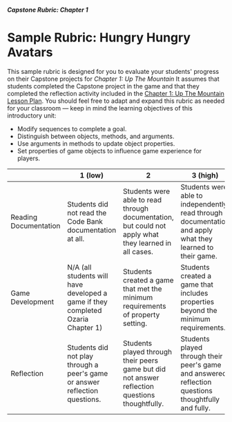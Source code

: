 ##### Capstone Rubric: Chapter 1
# Sample Rubric: Hungry Hungry Avatars

This sample rubric is designed for you to evaluate your students&#39; progress on their Capstone projects for _Chapter 1: Up The Mountain_ It assumes that students completed the Capstone project in the game and that they completed the reflection activity included in the [Chapter 1: Up The Mountain Lesson Plan](https://www.ozaria.com/teachers/resources/ch1LessonPlan). You should feel free to adapt and expand this rubric as needed for your classroom — keep in mind the learning objectives of this introductory unit:

- Modify sequences to complete a goal.
- Distinguish between objects, methods, and arguments.
- Use arguments in methods to update object properties.
- Set properties of game objects to influence game experience for players.

|  | 1 (low) | 2 | 3 (high) |
| --- | --- | --- | --- |
| Reading Documentation | Students did not read the Code Bank documentation at all. | Students were able to read through documentation, but could not apply what they learned in all cases. | Students were able to independently read through documentation and apply what they learned to their game. |
| Game Development | N/A (all students will have developed a game if they completed Ozaria Chapter 1) | Students created a game that met the minimum requirements of property setting. | Students created a game that includes properties beyond the minimum requirements. |
| Reflection | Students did not play through a peer&#39;s game or answer reflection questions. | Students played through their peers game but did not answer reflection questions thoughtfully. | Students played through their peer&#39;s game and answered reflection questions thoughtfully and fully. |
